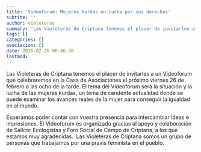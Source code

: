 ```yaml
---
title: 'Videoforum: Mujeres kurdas en lucha por sus derechos'
subtite: ''
author: violeteras
summary: 'Las Violeteras de Criptana tenemos el placer de invitarles a un Videoforum que celebraremos en la Casa de Asociaciones el próximo viernes 26 de febrero a las ocho de la tarde. El tema del Videoforum será la situación y la lucha de las mujeres kurdas, un tema de candente actualidad donde se puede examinar los avances reales de la mujer para conseguir la igualdad en el mundo.'
tags: []
categories: []
asociacion: []
date: 2016-02-26 00:46:38
lastmod:
---
```


Las Violeteras de Criptana tenemos el placer de invitarles a un Videoforum que celebraremos en la Casa de Asociaciones el próximo viernes 26 de febrero a las ocho de la tarde. El tema del Videoforum será la situación y la lucha de las mujeres kurdas, un tema de candente actualidad donde se puede examinar los avances reales de la mujer para conseguir la igualdad en el mundo.

Esperamos poder contar con vuestra presencia para intercambiar ideas e impresiones. El Videoforum es organizado gracias al apoyo y colaboración de Salicor Ecologistas y Foro Social de Campo de Criptana, a los que estamos muy agradecidas.
​
Las Violeteras de Criptana somos un grupo de personas que trabajamos por una praxis feminista en el pueblo.

